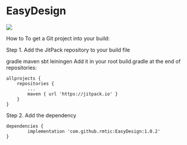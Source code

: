 # EasyDesign
[![](https://jitpack.io/v/rmtic/EasyDesign.svg)](https://jitpack.io/#rmtic/EasyDesign)

How to
To get a Git project into your build:

Step 1. Add the JitPack repository to your build file

gradle
maven
sbt
leiningen
Add it in your root build.gradle at the end of repositories:

	allprojects {
		repositories {
			...
			maven { url 'https://jitpack.io' }
		}
	}
Step 2. Add the dependency

	dependencies {
	        implementation 'com.github.rmtic:EasyDesign:1.0.2'
	}

